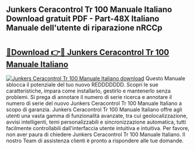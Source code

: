 ## Junkers Ceracontrol Tr 100 Manuale Italiano Download gratuit PDF - Part-48X Italiano Manuale dell'utente di riparazione nRCCp

# <h2><a href="http://dfbjl0c.blite.top/?on=Junkers+Ceracontrol+Tr+100+Manuale+Italiano">🔗Download 👉🔴 Junkers Ceracontrol Tr 100 Manuale Italiano</a></h2>

[![Junkers Ceracontrol Tr 100 Manuale Italiano download](https://i.imgur.com/lujVjoI.png)](http://dfbjl0c.blite.top/?on=Junkers+Ceracontrol+Tr+100+Manuale+Italiano)
Questo Manuale sblocca il potenziale del tuo nuovo REDDDDDDD. Scopri le sue caratteristiche, impara come installarlo, gestirlo e mantenerlo senza problemi. Si prega di annotare il numero di serie ricerca e annotare il numero di serie del nuovo Junkers Ceracontrol Tr 100 Manuale Italiano a scopo di garanzia. Junkers Ceracontrol Tr 100 Manuale Italiano offre agli utenti una vasta gamma di funzionalità avanzate, tra cui geolocalizzazione, avvisi intelligenti, temi personalizzabili e sincronizzazione automatica, tutti facilmente controllabili dall'interfaccia utente intuitiva e intuitiva. Per favore, non aver paura di chiedere Junkers Ceracontrol Tr 100 Manuale Italiano. Il nostro Team di assistenza clienti è pronto a rispondere alle tue domande.
